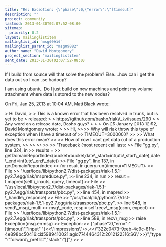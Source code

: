 ```yaml
---
title: "Re: Exception: {\"phase\":0,\"error\":\"[timeout]"
description: ""
project: community
lastmod: 2013-01-30T02:07:52-08:00
sitemap:
  priority: 0.2
layout: mailinglistitem
mailinglist_id: "msg09919"
mailinglist_parent_id: "msg09882"
author_name: "David Montgomery"
project_section: "mailinglistitem"
sent_date: 2013-01-30T02:07:52-08:00
---
```



If I build from source will that solve the problem? Else....how can i get
the data out so I can use hadoop?

I am using ubuntu. Do I just build on new machines and point my volume
attachment where data is stored to the new nodes?


On Fri, Jan 25, 2013 at 10:04 AM, Matt Black wrote:

&gt; Hi David,
&gt;
&gt; This is a known error that has been resolved in trunk, but is yet to be
&gt; released:
&gt;
&gt; https://github.com/basho/riak\\_kv/issues/290
&gt;
&gt; Any word on a release date, Basho guys?
&gt;
&gt;
&gt; On 25 January 2013 12:52, David Montgomery wrote:
&gt;
&gt;&gt; Hi,
&gt;&gt;
&gt;&gt; Why will riak throw this type of exception when I have a timeout of
&gt;&gt; TIMEOUT=3000000?
&gt;&gt;
&gt;&gt; What does this error mean?
&gt;&gt;
&gt;&gt; How of now I cant get data out of a production system.
&gt;&gt;
&gt;&gt;
&gt;&gt;
&gt;&gt;
&gt;&gt; 'Traceback (most recent call last):
&gt;&gt; File "gg.py", line 324, in 
&gt;&gt; results =
&gt;&gt; getDomainReportIndex(bucket=bucket,date\\_start=int(utc\\_start\\_date),date\\_end=int(utc\\_end\\_date))
&gt;&gt; File "gg.py", line 137, in getDomainReportIndex
&gt;&gt; for result in query.run(timeout=TIMEOUT):
&gt;&gt; File
&gt;&gt; "/usr/local/lib/python2.7/dist-packages/riak-1.5.1-py2.7.egg/riak/mapreduce.py",
&gt;&gt; line 234, in run
&gt;&gt; result = t.mapred(self.\\_inputs, query, timeout)
&gt;&gt; File
&gt;&gt; "/usr/local/lib/python2.7/dist-packages/riak-1.5.1-py2.7.egg/riak/transports/pbc.py",
&gt;&gt; line 454, in mapred
&gt;&gt; \\_handle\\_response)
&gt;&gt; File
&gt;&gt; "/usr/local/lib/python2.7/dist-packages/riak-1.5.1-py2.7.egg/riak/transports/pbc.py",
&gt;&gt; line 548, in send\\_msg\\_multi
&gt;&gt; msg\\_code, resp = self.recv\\_msg(conn, expect)
&gt;&gt; File
&gt;&gt; "/usr/local/lib/python2.7/dist-packages/riak-1.5.1-py2.7.egg/riak/transports/pbc.py",
&gt;&gt; line 589, in recv\\_msg
&gt;&gt; raise Exception(msg.errmsg)
&gt;&gt; Exception:
&gt;&gt; {"phase":0,"error":"[timeout]","input":"{&lt;&lt;\\"impressions\\"&gt;&gt;,&lt;&lt;\\"322c0473-9eeb-4c9c-81fe-4e898bc50416:cid5989410021:agid7744464312:2012122316:SG\\"&gt;&gt;}","type":"forward\\_preflist","stack":"[]"}
&gt;&gt;
&gt;
